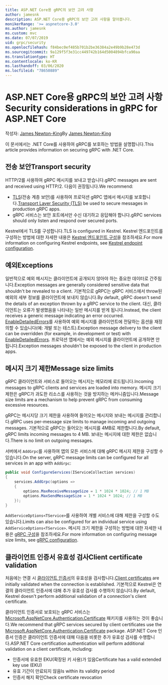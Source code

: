 ```yaml
---
title: ASP.NET Core용 gRPC의 보안 고려 사항
author: jamesnk
description: ASP.NET Core용 gRPC의 보안 고려 사항을 알아봅니다.
monikerRange: '>= aspnetcore-3.0'
ms.author: jamesnk
ms.custom: mvc
ms.date: 07/07/2019
uid: grpc/security
ms.openlocfilehash: f84bec0ef485b701b2be36384a2e49b9b28e473d
ms.sourcegitcommit: 9a129f5f3e31cc449742b164d5004894bfca90aa
ms.translationtype: HT
ms.contentlocale: ko-KR
ms.lasthandoff: 03/06/2020
ms.locfileid: "78650889"
---
```

# <a name="security-considerations-in-grpc-for-aspnet-core"></a><span data-ttu-id="de273-103">ASP.NET Core용 gRPC의 보안 고려 사항</span><span class="sxs-lookup"><span data-stu-id="de273-103">Security considerations in gRPC for ASP.NET Core</span></span>

<span data-ttu-id="de273-104">작성자: [James Newton-King](https://twitter.com/jamesnk)</span><span class="sxs-lookup"><span data-stu-id="de273-104">By [James Newton-King](https://twitter.com/jamesnk)</span></span>

<span data-ttu-id="de273-105">이 문서에서는 .NET Core를 사용하여 gRPC를 보호하는 방법을 설명합니다.</span><span class="sxs-lookup"><span data-stu-id="de273-105">This article provides information on securing gRPC with .NET Core.</span></span>

## <a name="transport-security"></a><span data-ttu-id="de273-106">전송 보안</span><span class="sxs-lookup"><span data-stu-id="de273-106">Transport security</span></span>

<span data-ttu-id="de273-107">HTTP/2를 사용하여 gRPC 메시지를 보내고 받습니다.</span><span class="sxs-lookup"><span data-stu-id="de273-107">gRPC messages are sent and received using HTTP/2.</span></span> <span data-ttu-id="de273-108">다음이 권장됩니다.</span><span class="sxs-lookup"><span data-stu-id="de273-108">We recommend:</span></span>

* <span data-ttu-id="de273-109">[TLS](https://tools.ietf.org/html/rfc5246)(전송 계층 보안)를 사용하여 프로덕션 gRPC 앱에서 메시지를 보호합니다.</span><span class="sxs-lookup"><span data-stu-id="de273-109">[Transport Layer Security (TLS)](https://tools.ietf.org/html/rfc5246) be used to secure messages in production gRPC apps.</span></span>
* <span data-ttu-id="de273-110">gRPC 서비스는 보안 포트에서만 수신 대기하고 응답해야 합니다.</span><span class="sxs-lookup"><span data-stu-id="de273-110">gRPC services should only listen and respond over secured ports.</span></span>

<span data-ttu-id="de273-111">Kestrel에서 TLS를 구성합니다.</span><span class="sxs-lookup"><span data-stu-id="de273-111">TLS is configured in Kestrel.</span></span> <span data-ttu-id="de273-112">Kestrel 엔드포인트를 구성하는 방법에 대한 자세한 내용은 [Kestrel 엔드포인트 구성](xref:fundamentals/servers/kestrel#endpoint-configuration)을 참조하세요.</span><span class="sxs-lookup"><span data-stu-id="de273-112">For more information on configuring Kestrel endpoints, see [Kestrel endpoint configuration](xref:fundamentals/servers/kestrel#endpoint-configuration).</span></span>

## <a name="exceptions"></a><span data-ttu-id="de273-113">예외</span><span class="sxs-lookup"><span data-stu-id="de273-113">Exceptions</span></span>

<span data-ttu-id="de273-114">일반적으로 예외 메시지는 클라이언트에 공개되지 않아야 하는 중요한 데이터로 간주됩니다.</span><span class="sxs-lookup"><span data-stu-id="de273-114">Exception messages are generally considered sensitive data that shouldn't be revealed to a client.</span></span> <span data-ttu-id="de273-115">기본적으로 gRPC는 gRPC 서비스에서 throw된 예외의 세부 정보를 클라이언트에 보내지 않습니다.</span><span class="sxs-lookup"><span data-stu-id="de273-115">By default, gRPC doesn't send the details of an exception thrown by a gRPC service to the client.</span></span> <span data-ttu-id="de273-116">대신, 클라이언트는 오류가 발생했음을 나타내는 일반 메시지를 받게 됩니다.</span><span class="sxs-lookup"><span data-stu-id="de273-116">Instead, the client receives a generic message indicating an error occurred.</span></span> <span data-ttu-id="de273-117">[EnableDetailedErrors](xref:grpc/configuration#configure-services-options)를 사용하여 예외 메시지를 클라이언트에 전달하는 옵션을 재정의할 수 있습니다(예: 개발 또는 테스트).</span><span class="sxs-lookup"><span data-stu-id="de273-117">Exception message delivery to the client can be overridden (for example, in development or test) with [EnableDetailedErrors](xref:grpc/configuration#configure-services-options).</span></span> <span data-ttu-id="de273-118">프로덕션 앱에서는 예외 메시지를 클라이언트에 공개하면 안 됩니다.</span><span class="sxs-lookup"><span data-stu-id="de273-118">Exception messages shouldn't be exposed to the client in production apps.</span></span>

## <a name="message-size-limits"></a><span data-ttu-id="de273-119">메시지 크기 제한</span><span class="sxs-lookup"><span data-stu-id="de273-119">Message size limits</span></span>

<span data-ttu-id="de273-120">gRPC 클라이언트와 서비스로 들어오는 메시지는 메모리에 로드됩니다.</span><span class="sxs-lookup"><span data-stu-id="de273-120">Incoming messages to gRPC clients and services are loaded into memory.</span></span> <span data-ttu-id="de273-121">메시지 크기 제한은 gRPC가 과도한 리소스를 사용하는 것을 방지하는 메커니즘입니다.</span><span class="sxs-lookup"><span data-stu-id="de273-121">Message size limits are a mechanism to help prevent gRPC from consuming excessive resources.</span></span>

<span data-ttu-id="de273-122">gRPC는 메시지당 크기 제한을 사용하여 들어오는 메시지와 보내는 메시지를 관리합니다.</span><span class="sxs-lookup"><span data-stu-id="de273-122">gRPC uses per-message size limits to manage incoming and outgoing messages.</span></span> <span data-ttu-id="de273-123">기본적으로 gRPC는 들어오는 메시지를 4MB로 제한합니다.</span><span class="sxs-lookup"><span data-stu-id="de273-123">By default, gRPC limits incoming messages to 4 MB.</span></span> <span data-ttu-id="de273-124">보내는 메시지에 대한 제한은 없습니다.</span><span class="sxs-lookup"><span data-stu-id="de273-124">There is no limit on outgoing messages.</span></span>

<span data-ttu-id="de273-125">서버에서 `AddGrpc`를 사용하여 앱의 모든 서비스에 대해 gRPC 메시지 제한을 구성할 수 있습니다.</span><span class="sxs-lookup"><span data-stu-id="de273-125">On the server, gRPC message limits can be configured for all services in an app with `AddGrpc`:</span></span>

```csharp
public void ConfigureServices(IServiceCollection services)
{
    services.AddGrpc(options =>
    {
        options.MaxReceiveMessageSize = 1 * 1024 * 1024; // 1 MB
        options.MaxSendMessageSize = 1 * 1024 * 1024; // 1 MB
    });
}
```

<span data-ttu-id="de273-126">`AddServiceOptions<TService>`를 사용하여 개별 서비스에 대해 제한을 구성할 수도 있습니다.</span><span class="sxs-lookup"><span data-stu-id="de273-126">Limits can also be configured for an individual service using `AddServiceOptions<TService>`.</span></span> <span data-ttu-id="de273-127">메시지 크기 제한을 구성하는 방법에 대한 자세한 내용은 [gRPC 구성](xref:grpc/configuration)을 참조하세요.</span><span class="sxs-lookup"><span data-stu-id="de273-127">For more information on configuring message size limits, see [gRPC configuration](xref:grpc/configuration).</span></span>

## <a name="client-certificate-validation"></a><span data-ttu-id="de273-128">클라이언트 인증서 유효성 검사</span><span class="sxs-lookup"><span data-stu-id="de273-128">Client certificate validation</span></span>

<span data-ttu-id="de273-129">처음에는 연결 시 [클라이언트 인증서](https://tools.ietf.org/html/rfc5246#section-7.4.4)의 유효성을 검사합니다.</span><span class="sxs-lookup"><span data-stu-id="de273-129">[Client certificates](https://tools.ietf.org/html/rfc5246#section-7.4.4) are initially validated when the connection is established.</span></span> <span data-ttu-id="de273-130">기본적으로 Kestrel은 연결의 클라이언트 인증서에 대해 추가 유효성 검사를 수행하지 않습니다.</span><span class="sxs-lookup"><span data-stu-id="de273-130">By default, Kestrel doesn't perform additional validation of a connection's client certificate.</span></span>

<span data-ttu-id="de273-131">클라이언트 인증서로 보호되는 gRPC 서비스는 [Microsoft.AspNetCore.Authentication.Certificate](xref:security/authentication/certauth) 패키지를 사용하는 것이 좋습니다.</span><span class="sxs-lookup"><span data-stu-id="de273-131">We recommend that gRPC services secured by client certificates use the [Microsoft.AspNetCore.Authentication.Certificate](xref:security/authentication/certauth) package.</span></span> <span data-ttu-id="de273-132">ASP.NET Core 인증서 인증은 클라이언트 인증서에 대해 다음을 비롯한 추가 유효성 검사를 수행합니다.</span><span class="sxs-lookup"><span data-stu-id="de273-132">ASP.NET Core certification authentication will perform additional validation on a client certificate, including:</span></span>

* <span data-ttu-id="de273-133">인증서에 유효한 EKU(확장된 키 사용)가 있음</span><span class="sxs-lookup"><span data-stu-id="de273-133">Certificate has a valid extended key use (EKU)</span></span>
* <span data-ttu-id="de273-134">유효 기간이 만료되지 않음</span><span class="sxs-lookup"><span data-stu-id="de273-134">Is within its validity period</span></span>
* <span data-ttu-id="de273-135">인증서 해지 확인</span><span class="sxs-lookup"><span data-stu-id="de273-135">Check certificate revocation</span></span>
